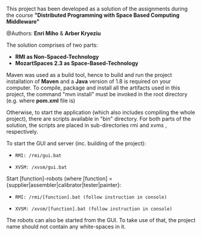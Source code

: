 This project has been developed as a solution of the assignments during the course
**"Distributed Programming with Space Based Computing Middleware"**



@Authors: **Enri Miho** & **Arber Kryeziu**






The solution comprises of two parts:

* **RMI as Non-Spaced-Technology**
* **MozartSpaces 2.3 as Space-Based-Technology**

Maven was used as a build tool, hence to build and run the project installation of **Maven** and a **Java** version of 1.8 is required on your computer.
To compile, package and install all the artifacts used in this project, the command "mvn install" must be invoked in the root directory (e.g. where **pom.xml** file is)


Otherwise, to start the application (which also includes compiling the whole project), there are scripts available in "bin" directory.
For both parts of the solution, the scripts are placed in sub-directories rmi and xvms , respectively.



To start the GUI and server (inc. building of the project):

*     RMI: /rmi/gui.bat
*     XVSM: /xvsm/gui.bat



Start [function]-robots (where [function] = {supplier|assembler|calibrator|tester|painter}:

*     RMI: /rmi/[function].bat (follow instruction in console)
*     XVSM: /xvsm/[function].bat (follow instruction in console)




The robots can also be started from the GUI. To take use of that, the project name should not contain any white-spaces in it.